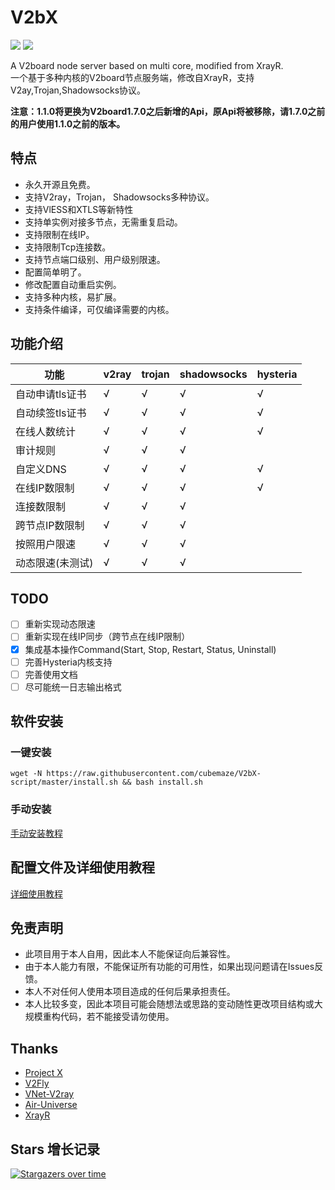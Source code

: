 # V2bX 
    
[![](https://img.shields.io/github/v/release/cubemaze/V2bX)]() 
[![](https://img.shields.io/badge/TgChat-%E4%BA%A4%E6%B5%81%E7%BE%A4-blue)](https://t.me/YuzukiProjects)

A V2board node server based on multi core, modified from XrayR.  
一个基于多种内核的V2board节点服务端，修改自XrayR，支持V2ay,Trojan,Shadowsocks协议。

**注意：1.1.0将更换为V2board1.7.0之后新增的Api，原Api将被移除，请1.7.0之前的用户使用1.1.0之前的版本。**

## 特点

* 永久开源且免费。
* 支持V2ray，Trojan， Shadowsocks多种协议。
* 支持VlESS和XTLS等新特性
* 支持单实例对接多节点，无需重复启动。
* 支持限制在线IP。
* 支持限制Tcp连接数。
* 支持节点端口级别、用户级别限速。
* 配置简单明了。
* 修改配置自动重启实例。
* 支持多种内核，易扩展。
* 支持条件编译，可仅编译需要的内核。

## 功能介绍

| 功能        | v2ray | trojan | shadowsocks | hysteria |
|-----------|-------|--------|-------------|----------|
| 自动申请tls证书 | √     | √      | √           | √        |
| 自动续签tls证书 | √     | √      | √           | √        |
| 在线人数统计    | √     | √      | √           | √        |
| 审计规则      | √     | √      | √           |          |
| 自定义DNS    | √     | √      | √           | √        |
| 在线IP数限制   | √     | √      | √           | √        |
| 连接数限制     | √     | √      | √           |          |
| 跨节点IP数限制  | √     | √      | √           |          |
| 按照用户限速    | √     | √      | √           |          |
| 动态限速(未测试) | √     | √      | √           |          |

## TODO

- [ ] 重新实现动态限速
- [ ] 重新实现在线IP同步（跨节点在线IP限制）
- [x] 集成基本操作Command(Start, Stop, Restart, Status, Uninstall)
- [ ] 完善Hysteria内核支持
- [ ] 完善使用文档
- [ ] 尽可能统一日志输出格式

## 软件安装

### 一键安装

```
wget -N https://raw.githubusercontent.com/cubemaze/V2bX-script/master/install.sh && bash install.sh
```

### 手动安装

[手动安装教程](https://yuzuki-1.gitbook.io/v2bx-doc//xrayr-xia-zai-he-an-zhuang/install/manual)

## 配置文件及详细使用教程

[详细使用教程](https://yuzuki-1.gitbook.io/v2bx-doc/)

## 免责声明

* 此项目用于本人自用，因此本人不能保证向后兼容性。
* 由于本人能力有限，不能保证所有功能的可用性，如果出现问题请在Issues反馈。
* 本人不对任何人使用本项目造成的任何后果承担责任。
* 本人比较多变，因此本项目可能会随想法或思路的变动随性更改项目结构或大规模重构代码，若不能接受请勿使用。

## Thanks

* [Project X](https://github.com/XTLS/)
* [V2Fly](https://github.com/v2fly)
* [VNet-V2ray](https://github.com/ProxyPanel/VNet-V2ray)
* [Air-Universe](https://github.com/crossfw/Air-Universe)
* [XrayR](https://github.com/XrayR/XrayR)

## Stars 增长记录

[![Stargazers over time](https://starchart.cc/Yuzuki616/V2bX.svg)](https://starchart.cc/Yuzuki616/V2bX)
